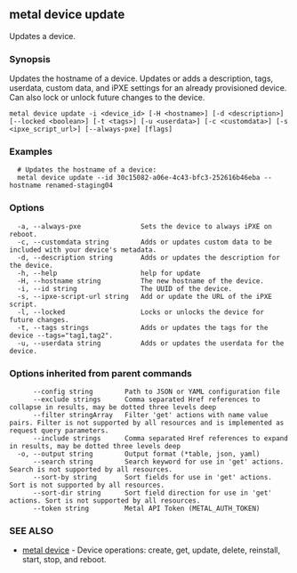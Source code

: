 ## metal device update

Updates a device.

### Synopsis

Updates the hostname of a device. Updates or adds a description, tags, userdata, custom data, and iPXE settings for an already provisioned device. Can also lock or unlock future changes to the device.

```
metal device update -i <device_id> [-H <hostname>] [-d <description>] [--locked <boolean>] [-t <tags>] [-u <userdata>] [-c <customdata>] [-s <ipxe_script_url>] [--always-pxe] [flags]
```

### Examples

```
  # Updates the hostname of a device:
  metal device update --id 30c15082-a06e-4c43-bfc3-252616b46eba --hostname renamed-staging04
```

### Options

```
  -a, --always-pxe               Sets the device to always iPXE on reboot.
  -c, --customdata string        Adds or updates custom data to be included with your device's metadata.
  -d, --description string       Adds or updates the description for the device.
  -h, --help                     help for update
  -H, --hostname string          The new hostname of the device.
  -i, --id string                The UUID of the device.
  -s, --ipxe-script-url string   Add or update the URL of the iPXE script.
  -l, --locked                   Locks or unlocks the device for future changes.
  -t, --tags strings             Adds or updates the tags for the device --tags="tag1,tag2".
  -u, --userdata string          Adds or updates the userdata for the device.
```

### Options inherited from parent commands

```
      --config string        Path to JSON or YAML configuration file
      --exclude strings      Comma separated Href references to collapse in results, may be dotted three levels deep
      --filter stringArray   Filter 'get' actions with name value pairs. Filter is not supported by all resources and is implemented as request query parameters.
      --include strings      Comma separated Href references to expand in results, may be dotted three levels deep
  -o, --output string        Output format (*table, json, yaml)
      --search string        Search keyword for use in 'get' actions. Search is not supported by all resources.
      --sort-by string       Sort fields for use in 'get' actions. Sort is not supported by all resources.
      --sort-dir string      Sort field direction for use in 'get' actions. Sort is not supported by all resources.
      --token string         Metal API Token (METAL_AUTH_TOKEN)
```

### SEE ALSO

* [metal device](metal_device.md)	 - Device operations: create, get, update, delete, reinstall, start, stop, and reboot.

